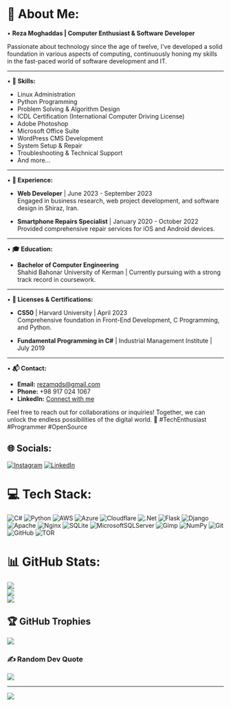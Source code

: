 # 💫 About Me:
• **Reza Moghaddas | Computer Enthusiast & Software Developer**

Passionate about technology since the age of twelve, I've developed a solid foundation in various aspects of computing, continuously honing my skills in the fast-paced world of software development and IT.

---

• **🔧 Skills:**
  - Linux Administration
  - Python Programming
  - Problem Solving & Algorithm Design
  - ICDL Certification (International Computer Driving License)
  - Adobe Photoshop
  - Microsoft Office Suite
  - WordPress CMS Development
  - System Setup & Repair
  - Troubleshooting & Technical Support
  - And more...

---

• **💼 Experience:**
  - **Web Developer** | June 2023 - September 2023  
    Engaged in business research, web project development, and software design in Shiraz, Iran.
  
  - **Smartphone Repairs Specialist** | January 2020 - October 2022  
    Provided comprehensive repair services for iOS and Android devices.

---

• **🎓 Education:**
  - **Bachelor of Computer Engineering**  
    Shahid Bahonar University of Kerman | Currently pursuing with a strong track record in coursework.

---

• **📜 Licenses & Certifications:**
  - **CS50** | Harvard University | April 2023  
    Comprehensive foundation in Front-End Development, C Programming, and Python.
  
  - **Fundamental Programming in C#** | Industrial Management Institute | July 2019

---

• **📬 Contact:**
  - **Email:** [rezamqds@gmail.com](mailto:rezamqds@gmail.com)
  - **Phone:** +98 917 024 1067
  - **LinkedIn:** [Connect with me](#)

Feel free to reach out for collaborations or inquiries! Together, we can unlock the endless possibilities of the digital world. 🚀 #TechEnthusiast #Programmer #OpenSource


## 🌐 Socials:
[![Instagram](https://img.shields.io/badge/Instagram-%23E4405F.svg?logo=Instagram&logoColor=white)](https://instagram.com/rezamqds) [![LinkedIn](https://img.shields.io/badge/LinkedIn-%230077B5.svg?logo=linkedin&logoColor=white)](https://linkedin.com/in/rezamqds) 

# 💻 Tech Stack:
![C#](https://img.shields.io/badge/c%23-%23239120.svg?style=flat&logo=csharp&logoColor=white) ![Python](https://img.shields.io/badge/python-3670A0?style=flat&logo=python&logoColor=ffdd54) ![AWS](https://img.shields.io/badge/AWS-%23FF9900.svg?style=flat&logo=amazon-aws&logoColor=white) ![Azure](https://img.shields.io/badge/azure-%230072C6.svg?style=flat&logo=microsoftazure&logoColor=white) ![Cloudflare](https://img.shields.io/badge/Cloudflare-F38020?style=flat&logo=Cloudflare&logoColor=white) ![.Net](https://img.shields.io/badge/.NET-5C2D91?style=flat&logo=.net&logoColor=white) ![Flask](https://img.shields.io/badge/flask-%23000.svg?style=flat&logo=flask&logoColor=white) ![Django](https://img.shields.io/badge/django-%23092E20.svg?style=flat&logo=django&logoColor=white) ![Apache](https://img.shields.io/badge/apache-%23D42029.svg?style=flat&logo=apache&logoColor=white) ![Nginx](https://img.shields.io/badge/nginx-%23009639.svg?style=flat&logo=nginx&logoColor=white) ![SQLite](https://img.shields.io/badge/sqlite-%2307405e.svg?style=flat&logo=sqlite&logoColor=white) ![MicrosoftSQLServer](https://img.shields.io/badge/Microsoft%20SQL%20Server-CC2927?style=flat&logo=microsoft%20sql%20server&logoColor=white) ![Gimp](https://img.shields.io/badge/Gimp-657D8B?style=flat&logo=gimp&logoColor=FFFFFF) ![NumPy](https://img.shields.io/badge/numpy-%23013243.svg?style=flat&logo=numpy&logoColor=white) ![Git](https://img.shields.io/badge/git-%23F05033.svg?style=flat&logo=git&logoColor=white) ![GitHub](https://img.shields.io/badge/github-%23121011.svg?style=flat&logo=github&logoColor=white) ![TOR](https://img.shields.io/badge/tor-%237E4798.svg?style=flat&logo=tor-project&logoColor=white)
# 📊 GitHub Stats:
![](https://github-readme-stats.vercel.app/api?username=rezamqds&theme=date_night&hide_border=false&include_all_commits=true&count_private=true)<br/>
![](https://github-readme-streak-stats.herokuapp.com/?user=rezamqds&theme=date_night&hide_border=false)<br/>
![](https://github-readme-stats.vercel.app/api/top-langs/?username=rezamqds&theme=date_night&hide_border=false&include_all_commits=true&count_private=true&layout=compact)

## 🏆 GitHub Trophies
![](https://github-profile-trophy.vercel.app/?username=rezamqds&theme=radical&no-frame=false&no-bg=true&margin-w=4)

### ✍️ Random Dev Quote
![](https://quotes-github-readme.vercel.app/api?type=horizontal&theme=radical)

---
[![](https://visitcount.itsvg.in/api?id=rezamqds&icon=10&color=0)](https://visitcount.itsvg.in)
